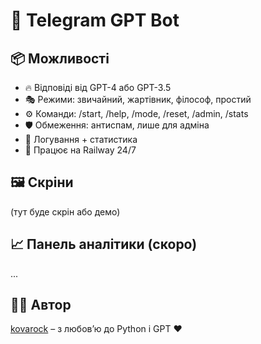 # 🤖 Telegram GPT Bot


## 📦 Можливості
- 🔥 Відповіді від GPT-4 або GPT-3.5
- 🎭 Режими: звичайний, жартівник, філософ, простий
- ⚙️ Команди: /start, /help, /mode, /reset, /admin, /stats
- 🛡️ Обмеження: антиспам, лише для адміна
- 📝 Логування + статистика
- 🚀 Працює на Railway 24/7


## 🖼️ Скріни
(тут буде скрін або демо)

## 📈 Панель аналітики (скоро)
...

## 🧑‍💻 Автор
[kovarock](https://t.me/kovarock) – з любов’ю до Python і GPT ❤️
